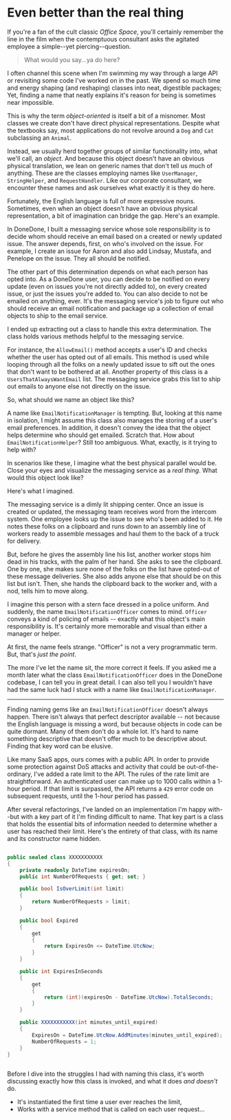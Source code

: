 # Even better than the real thing

If you're a fan of the cult classic _Office Space_, you'll certainly remember the line in the film when the contemptuous consultant asks the agitated employee a simple--yet piercing--question.

> What would you say...ya do here?

I often channel this scene when I'm swimming my way through a large API or revisiting some code I've worked on in the past. We spend so much time and energy shaping (and reshaping) classes into neat, digestible packages; Yet, finding a name that neatly explains it's reason for being is sometimes near impossible.

This is why the term _object-oriented_ is itself a bit of a misnomer. Most classes we create don't have direct physical representations. Despite what the textbooks say, most applications do not revolve around a `Dog` and `Cat` subclassing an `Animal`.

Instead, we usually herd together groups of similar functionality into, what we'll call, an _object_. And because this object doesn't have an obvious physical translation, we lean on generic names that don't tell us much of anything. These are the classes employing names like `UserManager`, `StringHelper`, and `RequestHandler`. Like our corporate consultant, we encounter these names and ask ourselves what exactly it is they do here.

Fortunately, the English language is full of more expressive nouns. Sometimes, even when an object doesn't have an obvious physical representation, a bit of imagination can bridge the gap. Here's an example.

In DoneDone, I built a messaging service whose sole responsibility is to decide whom should receive an email based on a created or newly updated issue. The answer depends, first, on who's involved on the issue. For example, I create an issue for Aaron and also add Lindsay, Mustafa, and Penelope on the issue. They all should be notified.

The other part of this determination depends on what each person has opted into. As a DoneDone user, you can decide to be notified on every update (even on issues you're not directly added to), on every created issue, or just the issues you're added to. You can also decide to not be emailed on anything, ever. It's the messaging service's job to figure out who should receive an email notification and package up a collection of email objects to ship to the email service.

I ended up extracting out a class to handle this extra determination. The class holds various methods helpful to the messaging service. 

For instance, the `AllowEmail()` method accepts a user's ID and checks whether the user has opted out of all emails. This method is used while looping through all the folks on a newly updated issue to sift out the ones that don't want to be bothered at all. Another property of this class is a `UsersThatAlwaysWantEmail` list. The messaging service grabs this list to ship out emails to anyone else not directly on the issue.

So, what should we name an object like this?

A name like `EmailNotificationManager` is tempting. But, looking at this name in isolation, I might assume this class also manages the storing of a user's email preferences. In addition, it doesn't convey the idea that the object helps determine who should get emailed. Scratch that. How about `EmailNotificationHelper`? Still too ambiguous. What, exactly, is it trying to help with?

In scenarios like these, I imagine what the best physical parallel would be. Close your eyes and visualize the messaging service as a _real thing_. What would this object look like?

Here's what I imagined.

The messaging service is a dimly lit shipping center. Once an issue is created or updated, the messaging team receives word from the intercom system. One employee looks up the issue to see who's been added to it. He notes these folks on a clipboard and runs down to an assembly line of workers ready to assemble messages and haul them to the back of a truck for delivery. 

But, before he gives the assembly line his list, another worker stops him dead in his tracks, with the palm of her hand. She asks to see the clipboard. One by one, she makes sure none of the folks on the list have opted-out of these message deliveries. She also adds anyone else that should be on this list but isn't. Then, she hands the clipboard back to the worker and, with a nod, tells him to move along.

I imagine this person with a stern face dressed in a police uniform. And suddenly, the name `EmailNotificationOfficer` comes to mind. `Officer` conveys a kind of policing of emails -- exactly what this object's main responsibility is. It's certainly more memorable and visual than either a manager or helper. 

At first, the name feels strange. "Officer" is not a very programmatic term. But, that's _just the point_.

The more I've let the name sit, the more correct it feels. If you asked me a month later what the class `EmailNotificationOfficer` does in the DoneDone codebase, I can tell you in great detail. I can also tell you I wouldn't have had the same luck had I stuck with a name like `EmailNotificationManager`.

---

Finding naming gems like an `EmailNotificationOfficer` doesn't always happen. There isn't always that perfect descriptor available -- not because the English language is missing a word, but because objects in code can be quite dormant. Many of them don't do a whole lot. It's hard to name something descriptive that doesn't offer much to be descriptive about. Finding that key word can be elusive.

Like many SaaS apps, ours comes with a public API. In order to provide some protection against DoS attacks and activity that could be out-of-the-ordinary, I've added a rate limit to the API. The rules of the rate limit are straightforward. An authenticated user can make up to 1000 calls within a 1-hour period. If that limit is surpassed, the API returns a `429` error code on subsequent requests, until the 1-hour period has passed.

After several refactorings, I've landed on an implementation I'm happy with--but with a key part of it I'm finding difficult to name. That key part is a class that holds the essential bits of information needed to determine whether a user has reached their limit. Here's the entirety of that class, with its name and its constructor name hidden.

```C#

public sealed class XXXXXXXXXXX
{
    private readonly DateTime expiresOn;
    public int NumberOfRequests { get; set; }

    public bool IsOverLimit(int limit)
    {
        return NumberOfRequests > limit;
    }

    public bool Expired
    {
        get
        {
            return ExpiresOn <= DateTime.UtcNow;
        }
    }

    public int ExpiresInSeconds
    {
        get
        {
            return (int)(expiresOn - DateTime.UtcNow).TotalSeconds;
        }
    }

    public XXXXXXXXXXX(int minutes_until_expired)
    {
        ExpiresOn = DateTime.UtcNow.AddMinutes(minutes_until_expired);
        NumberOfRequests = 1;
    }
}
    
```

Before I dive into the struggles I had with naming this class, it's worth discussing exactly how this class is invoked, and what it does _and doesn't_ do. 

* It's instantiated the first time a user ever reaches the limit, 
* Works with a service method that is called on each user request...









